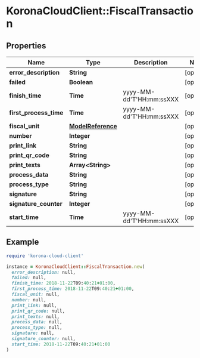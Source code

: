 # KoronaCloudClient::FiscalTransaction

## Properties

| Name | Type | Description | Notes |
| ---- | ---- | ----------- | ----- |
| **error_description** | **String** |  | [optional] |
| **failed** | **Boolean** |  | [optional] |
| **finish_time** | **Time** | yyyy-MM-dd&#39;T&#39;HH:mm:ssXXX | [optional] |
| **first_process_time** | **Time** | yyyy-MM-dd&#39;T&#39;HH:mm:ssXXX | [optional] |
| **fiscal_unit** | [**ModelReference**](ModelReference.md) |  | [optional] |
| **number** | **Integer** |  | [optional] |
| **print_link** | **String** |  | [optional] |
| **print_qr_code** | **String** |  | [optional] |
| **print_texts** | **Array&lt;String&gt;** |  | [optional] |
| **process_data** | **String** |  | [optional] |
| **process_type** | **String** |  | [optional] |
| **signature** | **String** |  | [optional] |
| **signature_counter** | **Integer** |  | [optional] |
| **start_time** | **Time** | yyyy-MM-dd&#39;T&#39;HH:mm:ssXXX | [optional] |

## Example

```ruby
require 'korona-cloud-client'

instance = KoronaCloudClient::FiscalTransaction.new(
  error_description: null,
  failed: null,
  finish_time: 2018-11-22T09:40:21+01:00,
  first_process_time: 2018-11-22T09:40:21+01:00,
  fiscal_unit: null,
  number: null,
  print_link: null,
  print_qr_code: null,
  print_texts: null,
  process_data: null,
  process_type: null,
  signature: null,
  signature_counter: null,
  start_time: 2018-11-22T09:40:21+01:00
)
```

